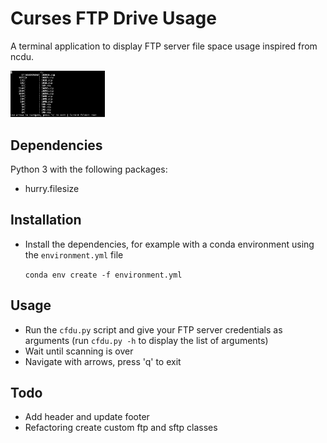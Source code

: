 # Curses FTP Drive Usage

A terminal application to display FTP server file space usage inspired from ncdu.

<img src="docs/example.png" width="30%"/>

## Dependencies

Python 3 with the following packages:

*   hurry.filesize

## Installation

*   Install the dependencies, for example with a conda environment using the `environment.yml` file

    `conda env create -f environment.yml`

## Usage

*   Run the `cfdu.py` script and give your FTP server credentials as arguments
    (run `cfdu.py -h` to display the list of arguments)
*   Wait until scanning is over
*   Navigate with arrows, press 'q' to exit

## Todo

*   Add header and update footer
*   Refactoring create custom ftp and sftp classes
